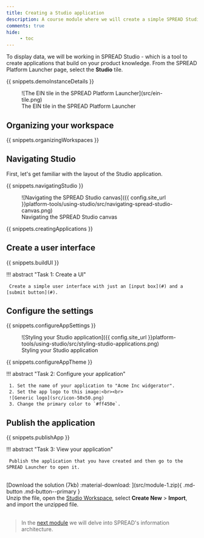 ```yaml
---
title: Creating a Studio application
description: A course module where we will create a simple SPREAD Studio application.
comments: true
hide:
     - toc
---
```


To display data, we will be working in SPREAD Studio - which is a tool to create applications that build on your product knowledge. From the SPREAD Platform Launcher page, select the **Studio** tile.

{{ snippets.demoInstanceDetails }}

<figure markdown="span">
	![The EIN tile in the SPREAD Platform Launcher](src/ein-tile.png)
	<figcaption>The EIN tile in the SPREAD Platform Launcher</figcaption>
</figure>

## Organizing your workspace

{{ snippets.organizingWorkspaces }}

## Navigating Studio

First, let's get familiar with the layout of the Studio application.

{{ snippets.navigatingStudio }}

<figure markdown="span">
	![Navigating the SPREAD Studio canvas]({{ config.site_url }}platform-tools/using-studio/src/navigating-spread-studio-canvas.png)
	<figcaption>Navigating the SPREAD Studio canvas</figcaption>
</figure>

{{ snippets.creatingApplications }}

## Create a user interface

{{ snippets.buildUI }}

!!! abstract "Task 1: Create a UI"

     Create a simple user interface with just an [input box](#) and a [submit button](#).

## Configure the settings

{{ snippets.configureAppSettings }}

<figure markdown="span">
	![Styling your Studio application]({{ config.site_url }}platform-tools/using-studio/src/styling-studio-applications.png)
	<figcaption>Styling your Studio application</figcaption>
</figure>

{{ snippets.configureAppTheme }}

!!! abstract "Task 2: Configure your application"

     1. Set the name of your application to "Acme Inc widgerator".
     2. Set the app logo to this image:<br><br>
     ![Generic logo](src/icon-50x50.png)
     3. Change the primary color to `#ff450e`.

## Publish the application

{{ snippets.publishApp }}

!!! abstract "Task 3: View your application"

     Publish the application that you have created and then go to the SPREAD Launcher to open it.

<br>
[Download the solution (7kb) :material-download: ](src/module-1.zip){ .md-button .md-button--primary }
<figcaption class='download'>Unzip the file, open the <a href="#organizing-your-workspace">Studio Workspace</a>, select <strong>Create New</strong> > <strong>Import</strong>, and import the unzipped file.</figcaption>
<br>

<blockquote class="next-lesson">In the <a href="/docs/getting-started/module-2/understanding-spread-information-architecture.html">next module</a> we will delve into SPREAD's information architecture.</blockquote>